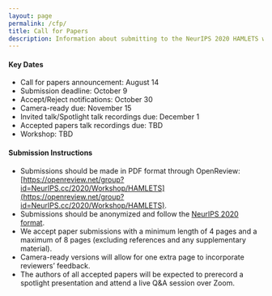 ```yaml
---
layout: page
permalink: /cfp/
title: Call for Papers
description: Information about submitting to the NeurIPS 2020 HAMLETS workshop. 
---
```


#### Key Dates 

* Call for papers announcement: August 14
* Submission deadline: October 9
* Accept/Reject notifications: October 30
* Camera-ready due: November 15
* Invited talk/Spotlight talk recordings due: December 1
* Accepted papers talk recordings due: TBD
* Workshop: TBD

#### Submission Instructions

* Submissions should be made in PDF format through OpenReview: [https://openreview.net/group?id=NeurIPS.cc/2020/Workshop/HAMLETS](https://openreview.net/group?id=NeurIPS.cc/2020/Workshop/HAMLETS).
* Submissions should be anonymized and follow the [NeurIPS 2020 format](https://nips.cc/Conferences/2020/PaperInformation/StyleFiles).
* We accept paper submissions with a minimum length of 4 pages and a maximum of 8 pages (excluding references and any supplementary material).
* Camera-ready versions will allow for one extra page to incorporate reviewers’ feedback.
* The authors of all accepted papers will be expected to prerecord a spotlight presentation and attend a live Q&A session over Zoom.
